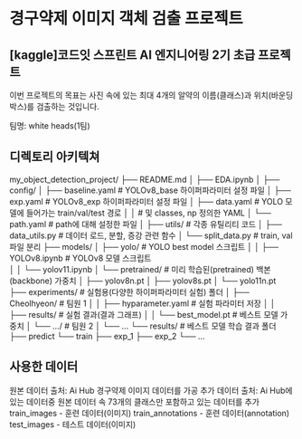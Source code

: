 # 경구약제 이미지 객체 검출 프로젝트
## [kaggle]코드잇 스프린트 AI 엔지니어링 2기 초급 프로젝트
이번 프로젝트의 목표는 사진 속에 있는 최대 4개의 알약의 이름(클래스)과 위치(바운딩 박스)를 검출하는 것입니다.

팀명: white heads(1팀)

## 디렉토리 아키텍쳐

my_object_detection_project/
├── README.md
│
├── EDA.ipynb
│
├── config/
│   ├── baseline.yaml             # YOLOv8_base 하이퍼파라미터 설정 파일
│   ├── exp.yaml                  # YOLOv8_exp 하이퍼파라미터 설정 파일
│   ├── data.yaml                 # YOLO 모델에 들어가는 train/val/test 경로
│   │                             # 및 classes, np 정의한 YAML
│   └── path.yaml                 # path에 대해 설정한 파일
│
├── utils/                        # 각종 유틸리티 코드
│   ├── data_utils.py             # 데이터 로드, 분할, 증강 관련 함수
│   └── split_data.py             # train, val 파일 분리
├── models/
│   ├── yolo/                     # YOLO best model 스크립트
│   │   ├── YOLOv8.ipynb          # YOLOv8 모델 스크립트   
│   │   └── yolov11.ipynb
│   └── pretrained/               # 미리 학습된(pretrained) 백본(backbone) 가중치
│       ├── yolov8n.pt
│       ├── yolov8s.pt
│       └── yolo11n.pt
├── experiments/                  # 실험용(다양한 하이퍼파라미터 실험) 폴더
│   ├── Cheolhyeon/               # 팀원 1
│   │   ├── hyparameter.yaml      # 실험 파라미터 저장
│   │   ├── results/              # 실험 결과(결과 그래프)
│   │   └── best_model.pt         # 베스트 모델 가중치
│   └── …/                        # 팀원 2
│       └── …
└── results/                      # 베스트 모델 학습 결과 폴더
        ├── predict
        └── train
	   ├── exp_1
	   ├── exp_2
	   └── …
	

## 사용한 데이터
원본 데이터 출처: Ai Hub 경구약제 이미지 데이터를 가공
추가 데이터 출처: Ai Hub에 있는 데이터중 원본 데이터 속 73개의 클래스만 포함하고 있는 데이터를 추가
train_images - 훈련 데이터(이미지)
train_annotations - 훈련 데이터(annotation)
test_images - 테스트 데이터(이미지)
